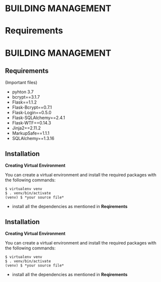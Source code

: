 # BUILDING MANAGEMENT

# Requirements
# BUILDING MANAGEMENT

## Requirements
(Important files)
- pyhton 3.7
- bcrypt==3.1.7
- Flask==1.1.2
- Flask-Bcrypt==0.7.1
- Flask-Login==0.5.0
- Flask-SQLAlchemy==2.4.1
- Flask-WTF==0.14.3
- Jinja2==2.11.2
- MarkupSafe==1.1.1
- SQLAlchemy==1.3.16

## Installation

**Creating Virtual Environment**

You can create a virtual environment and install the required packages with the following commands:
```
$ virtualenv venv
$ . venv/bin/activate
(venv) $ *your source file*
```

- install all the dependencies as mentioned in **Reqirements**




## Installation

**Creating Virtual Environment**

You can create a virtual environment and install the required packages with the following commands:
```
$ virtualenv venv
$ . venv/bin/activate
(venv) $ *your source file*
```

- install all the dependencies as mentioned in **Reqirements**


